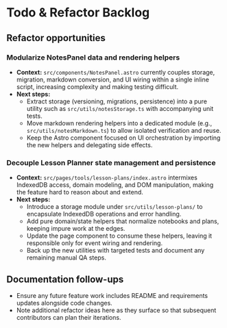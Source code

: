 # Todo & Refactor Backlog

## Refactor opportunities

### Modularize NotesPanel data and rendering helpers
- **Context:** `src/components/NotesPanel.astro` currently couples storage, migration, markdown conversion, and UI wiring within a single inline script, increasing complexity and making testing difficult.
- **Next steps:**
  - Extract storage (versioning, migrations, persistence) into a pure utility such as `src/utils/notesStorage.ts` with accompanying unit tests.
  - Move markdown rendering helpers into a dedicated module (e.g., `src/utils/notesMarkdown.ts`) to allow isolated verification and reuse.
  - Keep the Astro component focused on UI orchestration by importing the new helpers and delegating side effects.

### Decouple Lesson Planner state management and persistence
- **Context:** `src/pages/tools/lesson-plans/index.astro` intermixes IndexedDB access, domain modeling, and DOM manipulation, making the feature hard to reason about and extend.
- **Next steps:**
  - Introduce a storage module under `src/utils/lesson-plans/` to encapsulate IndexedDB operations and error handling.
  - Add pure domain/state helpers that normalize notebooks and plans, keeping impure work at the edges.
  - Update the page component to consume these helpers, leaving it responsible only for event wiring and rendering.
  - Back up the new utilities with targeted tests and document any remaining manual QA steps.

## Documentation follow-ups

- Ensure any future feature work includes README and requirements updates alongside code changes.
- Note additional refactor ideas here as they surface so that subsequent contributors can plan their iterations.
